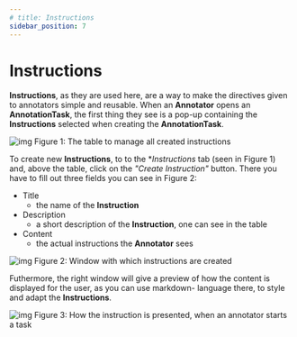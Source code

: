 ```yaml
---
# title: Instructions
sidebar_position: 7
---
```


# Instructions

**Instructions**, as they are used here, are a way to
make the directives given to annotators simple and
reusable. When an **Annotator** opens an **AnnotationTask**,
the first thing they see is a pop-up containing the
**Instructions** selected when creating the **AnnotationTask**.

![img](/img/instruction_table_new.png)
Figure 1: The table to manage all created instructions

To create new **Instructions**, to to the **Instructions* tab (seen in Figure 1)
and, above the table, click on the *"Create Instruction"*
button. There you have to fill out three fields you can see
in Figure 2:

- Title
  - the name of the **Instruction**
- Description
  - a short description of the **Instruction**, one
  can see in the table
- Content
  - the actual instructions the **Annotator** sees

![img](/img/instruction_creation_new.png)
Figure 2: Window with which instructions are created

Futhermore, the right window will give a preview of how the content
is displayed for the user, as you can use markdown-
language there, to style and adapt the **Instructions**.

![img](/img/instruction_annotask_new.png)
Figure 3: How the instruction is presented, when an
annotator starts a task
